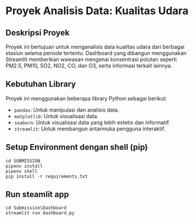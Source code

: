 # Proyek Analisis Data: Kualitas Udara

## Deskripsi Proyek

Proyek ini bertujuan untuk menganalisis data kualitas udara dari berbagai stasiun selama periode tertentu. Dashboard yang dibangun menggunakan Streamlit memberikan wawasan mengenai konsentrasi polutan seperti PM2.5, PM10, SO2, NO2, CO, dan O3, serta informasi terkait lainnya.

## Kebutuhan Library

Proyek ini menggunakan beberapa library Python sebagai berikut:

- `pandas`: Untuk manipulasi dan analisis data.
- `matplotlib`: Untuk visualisasi data.
- `seaborn`: Untuk visualisasi data yang lebih estetis dan informatif.
- `streamlit`: Untuk membangun antarmuka pengguna interaktif.

## Setup Environment dengan shell (pip)

```
cd SUBMISSION
pipenv install
pipenv shell
pip install -r requirements.txt
```

## Run steamlit app

```
cd Submission\Dashboard
streamlit run dashboard.py
```
